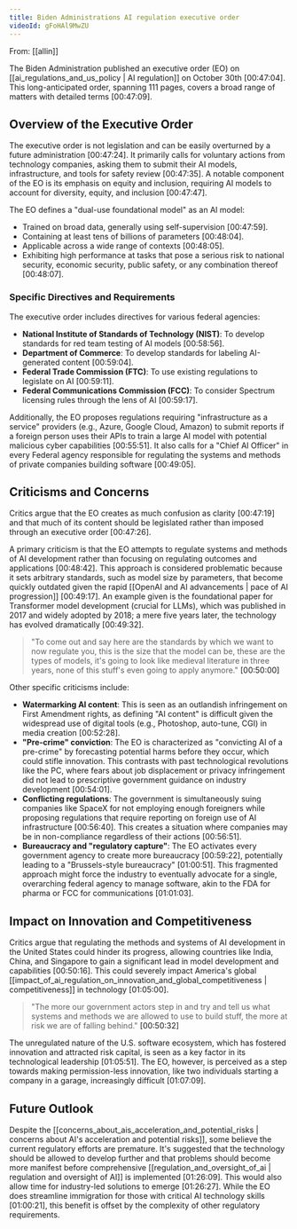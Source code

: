 ```yaml
---
title: Biden Administrations AI regulation executive order
videoId: gFoHAl9MwZU
---
```


From: [[allin]] <br/> 

The Biden Administration published an executive order (EO) on [[ai_regulations_and_us_policy | AI regulation]] on October 30th <a class="yt-timestamp" data-t="00:47:04">[00:47:04]</a>. This long-anticipated order, spanning 111 pages, covers a broad range of matters with detailed terms <a class="yt-timestamp" data-t="00:47:09">[00:47:09]</a>.

## Overview of the Executive Order

The executive order is not legislation and can be easily overturned by a future administration <a class="yt-timestamp" data-t="00:47:24">[00:47:24]</a>. It primarily calls for voluntary actions from technology companies, asking them to submit their AI models, infrastructure, and tools for safety review <a class="yt-timestamp" data-t="00:47:35">[00:47:35]</a>. A notable component of the EO is its emphasis on equity and inclusion, requiring AI models to account for diversity, equity, and inclusion <a class="yt-timestamp" data-t="00:47:47">[00:47:47]</a>.

The EO defines a "dual-use foundational model" as an AI model:
*   Trained on broad data, generally using self-supervision <a class="yt-timestamp" data-t="00:47:59">[00:47:59]</a>.
*   Containing at least tens of billions of parameters <a class="yt-timestamp" data-t="00:48:04">[00:48:04]</a>.
*   Applicable across a wide range of contexts <a class="yt-timestamp" data-t="00:48:05">[00:48:05]</a>.
*   Exhibiting high performance at tasks that pose a serious risk to national security, economic security, public safety, or any combination thereof <a class="yt-timestamp" data-t="00:48:07">[00:48:07]</a>.

### Specific Directives and Requirements
The executive order includes directives for various federal agencies:
*   **National Institute of Standards of Technology (NIST)**: To develop standards for red team testing of AI models <a class="yt-timestamp" data-t="00:58:56">[00:58:56]</a>.
*   **Department of Commerce**: To develop standards for labeling AI-generated content <a class="yt-timestamp" data-t="00:59:04">[00:59:04]</a>.
*   **Federal Trade Commission (FTC)**: To use existing regulations to legislate on AI <a class="yt-timestamp" data-t="00:59:11">[00:59:11]</a>.
*   **Federal Communications Commission (FCC)**: To consider Spectrum licensing rules through the lens of AI <a class="yt-timestamp" data-t="00:59:17">[00:59:17]</a>.

Additionally, the EO proposes regulations requiring "infrastructure as a service" providers (e.g., Azure, Google Cloud, Amazon) to submit reports if a foreign person uses their APIs to train a large AI model with potential malicious cyber capabilities <a class="yt-timestamp" data-t="00:55:51">[00:55:51]</a>. It also calls for a "Chief AI Officer" in every Federal agency responsible for regulating the systems and methods of private companies building software <a class="yt-timestamp" data-t="00:49:05">[00:49:05]</a>.

## Criticisms and Concerns

Critics argue that the EO creates as much confusion as clarity <a class="yt-timestamp" data-t="00:47:19">[00:47:19]</a> and that much of its content should be legislated rather than imposed through an executive order <a class="yt-timestamp" data-t="00:47:26">[00:47:26]</a>.

A primary criticism is that the EO attempts to regulate systems and methods of AI development rather than focusing on regulating outcomes and applications <a class="yt-timestamp" data-t="00:48:42">[00:48:42]</a>. This approach is considered problematic because it sets arbitrary standards, such as model size by parameters, that become quickly outdated given the rapid [[OpenAI and AI advancements | pace of AI progression]] <a class="yt-timestamp" data-t="00:49:17">[00:49:17]</a>. An example given is the foundational paper for Transformer model development (crucial for LLMs), which was published in 2017 and widely adopted by 2018; a mere five years later, the technology has evolved dramatically <a class="yt-timestamp" data-t="00:49:32">[00:49:32]</a>.

> "To come out and say here are the standards by which we want to now regulate you, this is the size that the model can be, these are the types of models, it's going to look like medieval literature in three years, none of this stuff's even going to apply anymore." <a class="yt-timestamp" data-t="00:50:00">[00:50:00]</a>

Other specific criticisms include:
*   **Watermarking AI content**: This is seen as an outlandish infringement on First Amendment rights, as defining "AI content" is difficult given the widespread use of digital tools (e.g., Photoshop, auto-tune, CGI) in media creation <a class="yt-timestamp" data-t="00:52:28">[00:52:28]</a>.
*   **"Pre-crime" conviction**: The EO is characterized as "convicting AI of a pre-crime" by forecasting potential harms before they occur, which could stifle innovation. This contrasts with past technological revolutions like the PC, where fears about job displacement or privacy infringement did not lead to prescriptive government guidance on industry development <a class="yt-timestamp" data-t="00:54:01">[00:54:01]</a>.
*   **Conflicting regulations**: The government is simultaneously suing companies like SpaceX for not employing enough foreigners while proposing regulations that require reporting on foreign use of AI infrastructure <a class="yt-timestamp" data-t="00:56:40">[00:56:40]</a>. This creates a situation where companies may be in non-compliance regardless of their actions <a class="yt-timestamp" data-t="00:56:51">[00:56:51]</a>.
*   **Bureaucracy and "regulatory capture"**: The EO activates every government agency to create more bureaucracy <a class="yt-timestamp" data-t="00:59:22">[00:59:22]</a>, potentially leading to a "Brussels-style bureaucracy" <a class="yt-timestamp" data-t="01:00:51">[01:00:51]</a>. This fragmented approach might force the industry to eventually advocate for a single, overarching federal agency to manage software, akin to the FDA for pharma or FCC for communications <a class="yt-timestamp" data-t="01:01:03">[01:01:03]</a>.

## Impact on Innovation and Competitiveness

Critics argue that regulating the methods and systems of AI development in the United States could hinder its progress, allowing countries like India, China, and Singapore to gain a significant lead in model development and capabilities <a class="yt-timestamp" data-t="00:50:16">[00:50:16]</a>. This could severely impact America's global [[impact_of_ai_regulation_on_innovation_and_global_competitiveness | competitiveness]] in technology <a class="yt-timestamp" data-t="01:05:00">[01:05:00]</a>.

> "The more our government actors step in and try and tell us what systems and methods we are allowed to use to build stuff, the more at risk we are of falling behind." <a class="yt-timestamp" data-t="00:50:32">[00:50:32]</a>

The unregulated nature of the U.S. software ecosystem, which has fostered innovation and attracted risk capital, is seen as a key factor in its technological leadership <a class="yt-timestamp" data-t="01:05:51">[01:05:51]</a>. The EO, however, is perceived as a step towards making permission-less innovation, like two individuals starting a company in a garage, increasingly difficult <a class="yt-timestamp" data-t="01:07:09">[01:07:09]</a>.

## Future Outlook

Despite the [[concerns_about_ais_acceleration_and_potential_risks | concerns about AI's acceleration and potential risks]], some believe the current regulatory efforts are premature. It's suggested that the technology should be allowed to develop further and that problems should become more manifest before comprehensive [[regulation_and_oversight_of_ai | regulation and oversight of AI]] is implemented <a class="yt-timestamp" data-t="01:26:09">[01:26:09]</a>. This would also allow time for industry-led solutions to emerge <a class="yt-timestamp" data-t="01:26:27">[01:26:27]</a>. While the EO does streamline immigration for those with critical AI technology skills <a class="yt-timestamp" data-t="01:00:21">[01:00:21]</a>, this benefit is offset by the complexity of other regulatory requirements.